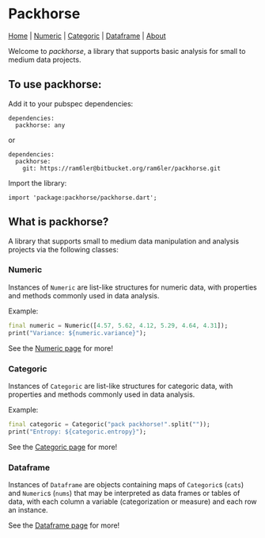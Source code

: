 # Packhorse

[Home](Home.md) | [Numeric](numeric.md) | [Categoric](categoric.md) | [Dataframe](dataframe.md) | [About](about.md)

Welcome to *packhorse*, a library that supports basic analysis for small to medium data projects.

## To use packhorse:

Add it to your pubspec dependencies:

```
dependencies:
  packhorse: any
```

or

```
dependencies:
  packhorse:
    git: https://ram6ler@bitbucket.org/ram6ler/packhorse.git
```

Import the library:

```
import 'package:packhorse/packhorse.dart';
```

## What is packhorse?

A library that supports small to medium data manipulation and analysis projects via the following classes:

### Numeric

Instances of `Numeric` are list-like structures for numeric data, with properties and methods commonly used in data analysis.

Example:

```dart
final numeric = Numeric([4.57, 5.62, 4.12, 5.29, 4.64, 4.31]);
print("Variance: ${numeric.variance}");
```

See the [Numeric page](numeric.md) for more!

### Categoric

Instances of `Categoric` are list-like structures for categoric data, with properties and methods commonly used in data analysis.

Example:

```dart
final categoric = Categoric("pack packhorse!".split(""));
print("Entropy: ${categoric.entropy}");
```

See the [Categoric page](categoric.md) for more!

### Dataframe

Instances of `Dataframe` are objects containing maps of `Categoric`s (`cats`) and `Numeric`s (`nums`) that may be interpreted as data frames or tables of data, with each column a variable (categorization or measure) and each row an instance.

See the [Dataframe page](dataframe.md) for more!